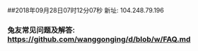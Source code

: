 ##2018年09月28日07时12分07秒 新址: 104.248.79.196
### 兔友常见问题及解答: https://github.com/wanggonging/d/blob/w/FAQ.md

